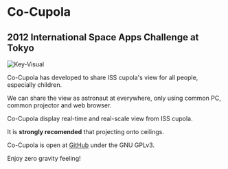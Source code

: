 # Co-Cupola

## 2012 International Space Apps Challenge at Tokyo

![Key-Visual](http://st01.zorg.com/pict/201204/24/10133520317600016460_na24jsy8vw.jpg)

Co-Cupola has developed to share ISS cupola's view for all people, especially children.

We can share the view as astronaut at everywhere, only using common PC, common projector and web browser.

Co-Cupola display real-time and real-scale view from ISS cupola.

It is **strongly recomended** that projecting onto ceilings.

Co-Cupola is open at [GitHub](http://co-cupola.github.com/co-cupola/) under the GNU GPLv3.

Enjoy zero gravity feeling!